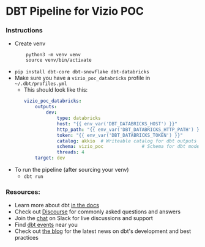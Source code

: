# DBT Pipeline for Vizio POC

### Instructions

- Create venv
    ``` 
        python3 -m venv venv
        source venv/bin/activate
    ```
- `pip install dbt-core dbt-snowflake dbt-databricks`
- Make sure you have a `vizio_poc_databricks` profile in `~/.dbt/profiles.yml`
    - This should look like this: 
        ```yaml
        vizio_poc_databricks:
            outputs:
                dev:
                    type: databricks
                    host: "{{ env_var('DBT_DATABRICKS_HOST') }}"
                    http_path: "{{ env_var('DBT_DATABRICKS_HTTP_PATH') }}"
                    token: "{{ env_var('DBT_DATABRICKS_TOKEN') }}"
                    catalog: akkio  # Writeable catalog for dbt outputs
                    schema: vizio_poc              # Schema for dbt models
                    threads: 4
            target: dev 
        ```
- To run the pipeline (after sourcing your venv)
    - `dbt run`

### Resources:
- Learn more about dbt [in the docs](https://docs.getdbt.com/docs/introduction)
- Check out [Discourse](https://discourse.getdbt.com/) for commonly asked questions and answers
- Join the [chat](https://community.getdbt.com/) on Slack for live discussions and support
- Find [dbt events](https://events.getdbt.com) near you
- Check out [the blog](https://blog.getdbt.com/) for the latest news on dbt's development and best practices